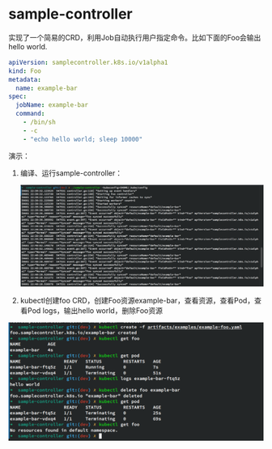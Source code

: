 # sample-controller

实现了一个简易的CRD，利用Job自动执行用户指定命令。比如下面的Foo会输出hello world.

```yaml
apiVersion: samplecontroller.k8s.io/v1alpha1
kind: Foo
metadata:
  name: example-bar
spec:
  jobName: example-bar
  command:
    - /bin/sh
    - -c
    - "echo hello world; sleep 10000"
```

演示：

1. 编译、运行sample-controller：

   ![](images/controller.png)

2.  kubectl创建foo CRD，创建Foo资源example-bar，查看资源，查看Pod，查看Pod logs，输出hello world，删除Foo资源

   ![](images/kubectl.png)

   
